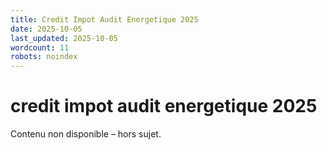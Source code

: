 ```yaml
---
title: Credit Impot Audit Energetique 2025
date: 2025-10-05
last_updated: 2025-10-05
wordcount: 11
robots: noindex
---
```


# credit impot audit energetique 2025

Contenu non disponible – hors sujet.